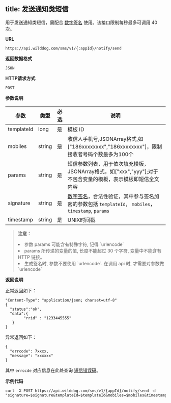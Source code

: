 
title: 发送通知类短信
---

用于发送通知类短信，需配合 [数字签名](/guide/sms/signature.html#生成数字签名的方法) 使用。该接口限制每秒最多可调用 40 次。

**URL**

```
https://api.wilddog.com/sms/v1/{:appId}/notify/send
```
**返回数据格式**

```
JSON
```

**HTTP请求方式**    

```
POST    
```

**参数说明**

|参数           |类型           |必选       |说明|
|--------------|--------------|----------|---|
|templateId     |long            |是         |模板 ID|
|mobiles          |string         |是         |收信人手机号,JSONArray格式,如["186xxxxxxxx","186xxxxxxxx"]，限制接收者号码个数最多为100个|
|params           |string         |是         |短信参数列表，用于依次填充模板，JSONArray格式，如["xxx","yyy"];对于不包含变量的模板，表示模板即短信全文内容|
|signature      |string         |是         |[数字签名](/guide/sms/signature.html#生成数字签名的方法)，合法性验证，其中参与签名加密的参数包括 `templateId`， `mobiles`，`timestamp`, `params`|
|timestamp      |string         |是         |UNIX时间戳|

<blockquote class="warning">
  <p><strong>注意：</strong></p>
  <li>参数 params 可能含有特殊字符, 记得 `urlencode`</li>
  <li>params 所传递的变量的值, 长度不能超过 30 个字符, 变量中不能含有 HTTP 链接。</li>
   <li>生成签名时, 参数不要使用 `urlencode`. 在调用 api 时, 才需要对参数做 `urlencode`
</li>
</blockquote>

**返回说明**

正常返回如下：

```
"Content-Type": "application/json; charset=utf-8"
{
  "status":"ok",
  "data":{
        "rrid" : "1233445555"
   }
}
```

异常返回如下：

```
{
  "errcode": 7xxxx,
  "message": "xxxxxx"
}
```
其中 `errocde` 对应信息在此处查询 [短信错误码](/api/sms/error-code.html)。

**示例代码**

```
curl -X POST https://api.wilddog.com/sms/v1/{appId}/notify/send -d "signature=$signature&templateId=$templateId&mobiles=$mobiles&timestamp=$timestamp&params=$params"
```
